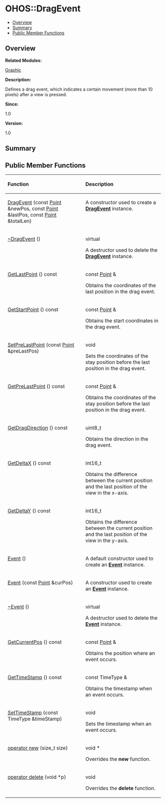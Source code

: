 # OHOS::DragEvent<a name="EN-US_TOPIC_0000001054479593"></a>

-   [Overview](#section1869934673165635)
-   [Summary](#section855427081165635)
-   [Public Member Functions](#pub-methods)

## **Overview**<a name="section1869934673165635"></a>

**Related Modules:**

[Graphic](graphic.md)

**Description:**

Defines a drag event, which indicates a certain movement \(more than 10 pixels\) after a view is pressed. 

**Since:**

1.0

**Version:**

1.0

## **Summary**<a name="section855427081165635"></a>

## Public Member Functions<a name="pub-methods"></a>

<a name="table254690770165635"></a>
<table><thead align="left"><tr id="row2051320529165635"><th class="cellrowborder" valign="top" width="50%" id="mcps1.1.3.1.1"><p id="p845894509165635"><a name="p845894509165635"></a><a name="p845894509165635"></a>Function</p>
</th>
<th class="cellrowborder" valign="top" width="50%" id="mcps1.1.3.1.2"><p id="p291387417165635"><a name="p291387417165635"></a><a name="p291387417165635"></a>Description</p>
</th>
</tr>
</thead>
<tbody><tr id="row1332240989165635"><td class="cellrowborder" valign="top" width="50%" headers="mcps1.1.3.1.1 "><p id="p1628802062165635"><a name="p1628802062165635"></a><a name="p1628802062165635"></a><a href="graphic.md#gae9af79f667fc1324739d2a07fdd5d94e">DragEvent</a> (const <a href="ohos-point.md">Point</a> &amp;newPos, const <a href="ohos-point.md">Point</a> &amp;lastPos, const <a href="ohos-point.md">Point</a> &amp;totalLen)</p>
</td>
<td class="cellrowborder" valign="top" width="50%" headers="mcps1.1.3.1.2 "><p id="p1355298281165635"><a name="p1355298281165635"></a><a name="p1355298281165635"></a> </p>
<p id="p1622243846165635"><a name="p1622243846165635"></a><a name="p1622243846165635"></a>A constructor used to create a <strong id="b2115239055165635"><a name="b2115239055165635"></a><a name="b2115239055165635"></a><a href="ohos-dragevent.md">DragEvent</a></strong> instance. </p>
</td>
</tr>
<tr id="row1424840111165635"><td class="cellrowborder" valign="top" width="50%" headers="mcps1.1.3.1.1 "><p id="p1847153492165635"><a name="p1847153492165635"></a><a name="p1847153492165635"></a><a href="graphic.md#gabed19ea6c1b15b861653485349133468">~DragEvent</a> ()</p>
</td>
<td class="cellrowborder" valign="top" width="50%" headers="mcps1.1.3.1.2 "><p id="p591962487165635"><a name="p591962487165635"></a><a name="p591962487165635"></a>virtual </p>
<p id="p1066519197165635"><a name="p1066519197165635"></a><a name="p1066519197165635"></a>A destructor used to delete the <strong id="b1668021538165635"><a name="b1668021538165635"></a><a name="b1668021538165635"></a><a href="ohos-dragevent.md">DragEvent</a></strong> instance. </p>
</td>
</tr>
<tr id="row115193794165635"><td class="cellrowborder" valign="top" width="50%" headers="mcps1.1.3.1.1 "><p id="p284761124165635"><a name="p284761124165635"></a><a name="p284761124165635"></a><a href="graphic.md#ga2b5a66f36249b23e69cccfc2859847c1">GetLastPoint</a> () const</p>
</td>
<td class="cellrowborder" valign="top" width="50%" headers="mcps1.1.3.1.2 "><p id="p1728828851165635"><a name="p1728828851165635"></a><a name="p1728828851165635"></a>const <a href="ohos-point.md">Point</a> &amp; </p>
<p id="p1627734080165635"><a name="p1627734080165635"></a><a name="p1627734080165635"></a>Obtains the coordinates of the last position in the drag event. </p>
</td>
</tr>
<tr id="row448008348165635"><td class="cellrowborder" valign="top" width="50%" headers="mcps1.1.3.1.1 "><p id="p616259817165635"><a name="p616259817165635"></a><a name="p616259817165635"></a><a href="graphic.md#gadeada49639b81e405b8b54e2629361ee">GetStartPoint</a> () const</p>
</td>
<td class="cellrowborder" valign="top" width="50%" headers="mcps1.1.3.1.2 "><p id="p1019610030165635"><a name="p1019610030165635"></a><a name="p1019610030165635"></a>const <a href="ohos-point.md">Point</a> &amp; </p>
<p id="p1054402475165635"><a name="p1054402475165635"></a><a name="p1054402475165635"></a>Obtains the start coordinates in the drag event. </p>
</td>
</tr>
<tr id="row1047106429165635"><td class="cellrowborder" valign="top" width="50%" headers="mcps1.1.3.1.1 "><p id="p494995073165635"><a name="p494995073165635"></a><a name="p494995073165635"></a><a href="graphic.md#ga8399680c67bc048745257a1b56250834">SetPreLastPoint</a> (const <a href="ohos-point.md">Point</a> &amp;preLastPos)</p>
</td>
<td class="cellrowborder" valign="top" width="50%" headers="mcps1.1.3.1.2 "><p id="p383351970165635"><a name="p383351970165635"></a><a name="p383351970165635"></a>void </p>
<p id="p876364739165635"><a name="p876364739165635"></a><a name="p876364739165635"></a>Sets the coordinates of the stay position before the last position in the drag event. </p>
</td>
</tr>
<tr id="row1208802490165635"><td class="cellrowborder" valign="top" width="50%" headers="mcps1.1.3.1.1 "><p id="p1940945749165635"><a name="p1940945749165635"></a><a name="p1940945749165635"></a><a href="graphic.md#ga7a7198c95326af4ad0d2e2a85fb99ef6">GetPreLastPoint</a> () const</p>
</td>
<td class="cellrowborder" valign="top" width="50%" headers="mcps1.1.3.1.2 "><p id="p1324445032165635"><a name="p1324445032165635"></a><a name="p1324445032165635"></a>const <a href="ohos-point.md">Point</a> &amp; </p>
<p id="p466779288165635"><a name="p466779288165635"></a><a name="p466779288165635"></a>Obtains the coordinates of the stay position before the last position in the drag event. </p>
</td>
</tr>
<tr id="row659294599165635"><td class="cellrowborder" valign="top" width="50%" headers="mcps1.1.3.1.1 "><p id="p1290016174165635"><a name="p1290016174165635"></a><a name="p1290016174165635"></a><a href="graphic.md#gaf0ab47609e2dc46109f889847d9d7f9d">GetDragDirection</a> () const</p>
</td>
<td class="cellrowborder" valign="top" width="50%" headers="mcps1.1.3.1.2 "><p id="p1241420422165635"><a name="p1241420422165635"></a><a name="p1241420422165635"></a>uint8_t </p>
<p id="p1316299462165635"><a name="p1316299462165635"></a><a name="p1316299462165635"></a>Obtains the direction in the drag event. </p>
</td>
</tr>
<tr id="row1759280532165635"><td class="cellrowborder" valign="top" width="50%" headers="mcps1.1.3.1.1 "><p id="p1643252796165635"><a name="p1643252796165635"></a><a name="p1643252796165635"></a><a href="graphic.md#ga4e504ef2c5ef58bb0c79bbfdb0168d0d">GetDeltaX</a> () const</p>
</td>
<td class="cellrowborder" valign="top" width="50%" headers="mcps1.1.3.1.2 "><p id="p24237005165635"><a name="p24237005165635"></a><a name="p24237005165635"></a>int16_t </p>
<p id="p1648992298165635"><a name="p1648992298165635"></a><a name="p1648992298165635"></a>Obtains the difference between the current position and the last position of the view in the x-axis. </p>
</td>
</tr>
<tr id="row526381519165635"><td class="cellrowborder" valign="top" width="50%" headers="mcps1.1.3.1.1 "><p id="p1987254140165635"><a name="p1987254140165635"></a><a name="p1987254140165635"></a><a href="graphic.md#ga13e3996546917d71612b34285f8b9dd7">GetDeltaY</a> () const</p>
</td>
<td class="cellrowborder" valign="top" width="50%" headers="mcps1.1.3.1.2 "><p id="p348415003165635"><a name="p348415003165635"></a><a name="p348415003165635"></a>int16_t </p>
<p id="p231630493165635"><a name="p231630493165635"></a><a name="p231630493165635"></a>Obtains the difference between the current position and the last position of the view in the y-axis. </p>
</td>
</tr>
<tr id="row1804898180165635"><td class="cellrowborder" valign="top" width="50%" headers="mcps1.1.3.1.1 "><p id="p977719344165635"><a name="p977719344165635"></a><a name="p977719344165635"></a><a href="graphic.md#ga89cd09ced5537a3479b7901ba8abc6da">Event</a> ()</p>
</td>
<td class="cellrowborder" valign="top" width="50%" headers="mcps1.1.3.1.2 "><p id="p562015024165635"><a name="p562015024165635"></a><a name="p562015024165635"></a> </p>
<p id="p1113804360165635"><a name="p1113804360165635"></a><a name="p1113804360165635"></a>A default constructor used to create an <strong id="b859003536165635"><a name="b859003536165635"></a><a name="b859003536165635"></a><a href="ohos-event.md">Event</a></strong> instance. </p>
</td>
</tr>
<tr id="row629618224165635"><td class="cellrowborder" valign="top" width="50%" headers="mcps1.1.3.1.1 "><p id="p903216160165635"><a name="p903216160165635"></a><a name="p903216160165635"></a><a href="graphic.md#ga57a9f07c8203c6a60f3b25c4edb526a0">Event</a> (const <a href="ohos-point.md">Point</a> &amp;curPos)</p>
</td>
<td class="cellrowborder" valign="top" width="50%" headers="mcps1.1.3.1.2 "><p id="p141566341165635"><a name="p141566341165635"></a><a name="p141566341165635"></a> </p>
<p id="p1506928730165635"><a name="p1506928730165635"></a><a name="p1506928730165635"></a>A constructor used to create an <strong id="b1267198802165635"><a name="b1267198802165635"></a><a name="b1267198802165635"></a><a href="ohos-event.md">Event</a></strong> instance. </p>
</td>
</tr>
<tr id="row824723681165635"><td class="cellrowborder" valign="top" width="50%" headers="mcps1.1.3.1.1 "><p id="p1242098923165635"><a name="p1242098923165635"></a><a name="p1242098923165635"></a><a href="graphic.md#gabafa07a6393f4757f402bf9437561fa4">~Event</a> ()</p>
</td>
<td class="cellrowborder" valign="top" width="50%" headers="mcps1.1.3.1.2 "><p id="p824215032165635"><a name="p824215032165635"></a><a name="p824215032165635"></a>virtual </p>
<p id="p1817459115165635"><a name="p1817459115165635"></a><a name="p1817459115165635"></a>A destructor used to delete the <strong id="b243881073165635"><a name="b243881073165635"></a><a name="b243881073165635"></a><a href="ohos-event.md">Event</a></strong> instance. </p>
</td>
</tr>
<tr id="row2017559049165635"><td class="cellrowborder" valign="top" width="50%" headers="mcps1.1.3.1.1 "><p id="p309054584165635"><a name="p309054584165635"></a><a name="p309054584165635"></a><a href="graphic.md#gaea811c661ad416d7f70912ad6fcce269">GetCurrentPos</a> () const</p>
</td>
<td class="cellrowborder" valign="top" width="50%" headers="mcps1.1.3.1.2 "><p id="p446231505165635"><a name="p446231505165635"></a><a name="p446231505165635"></a>const <a href="ohos-point.md">Point</a> &amp; </p>
<p id="p741118607165635"><a name="p741118607165635"></a><a name="p741118607165635"></a>Obtains the position where an event occurs. </p>
</td>
</tr>
<tr id="row15080833165635"><td class="cellrowborder" valign="top" width="50%" headers="mcps1.1.3.1.1 "><p id="p870623738165635"><a name="p870623738165635"></a><a name="p870623738165635"></a><a href="graphic.md#ga7d56c2a99ab2c98eec9ebc03f67b7777">GetTimeStamp</a> () const</p>
</td>
<td class="cellrowborder" valign="top" width="50%" headers="mcps1.1.3.1.2 "><p id="p1352257119165635"><a name="p1352257119165635"></a><a name="p1352257119165635"></a>const TimeType &amp; </p>
<p id="p1791181561165635"><a name="p1791181561165635"></a><a name="p1791181561165635"></a>Obtains the timestamp when an event occurs. </p>
</td>
</tr>
<tr id="row705968532165635"><td class="cellrowborder" valign="top" width="50%" headers="mcps1.1.3.1.1 "><p id="p449765599165635"><a name="p449765599165635"></a><a name="p449765599165635"></a><a href="graphic.md#gabee47ba229e81c44f648cf5b3203010f">SetTimeStamp</a> (const TimeType &amp;timeStamp)</p>
</td>
<td class="cellrowborder" valign="top" width="50%" headers="mcps1.1.3.1.2 "><p id="p1764038646165635"><a name="p1764038646165635"></a><a name="p1764038646165635"></a>void </p>
<p id="p1512193718165635"><a name="p1512193718165635"></a><a name="p1512193718165635"></a>Sets the timestamp when an event occurs. </p>
</td>
</tr>
<tr id="row288003312165635"><td class="cellrowborder" valign="top" width="50%" headers="mcps1.1.3.1.1 "><p id="p1993538060165635"><a name="p1993538060165635"></a><a name="p1993538060165635"></a><a href="graphic.md#ga4854963aa969ee20a6cd174a70f5cd23">operator new</a> (size_t size)</p>
</td>
<td class="cellrowborder" valign="top" width="50%" headers="mcps1.1.3.1.2 "><p id="p1990544757165635"><a name="p1990544757165635"></a><a name="p1990544757165635"></a>void * </p>
<p id="p721595110165635"><a name="p721595110165635"></a><a name="p721595110165635"></a>Overrides the <strong id="b1730746920165635"><a name="b1730746920165635"></a><a name="b1730746920165635"></a>new</strong> function. </p>
</td>
</tr>
<tr id="row1105204423165635"><td class="cellrowborder" valign="top" width="50%" headers="mcps1.1.3.1.1 "><p id="p1402019599165635"><a name="p1402019599165635"></a><a name="p1402019599165635"></a><a href="graphic.md#gadf1997a0f56ac2b220e7f0f8e8e0a6ef">operator delete</a> (void *p)</p>
</td>
<td class="cellrowborder" valign="top" width="50%" headers="mcps1.1.3.1.2 "><p id="p507367754165635"><a name="p507367754165635"></a><a name="p507367754165635"></a>void </p>
<p id="p1276886446165635"><a name="p1276886446165635"></a><a name="p1276886446165635"></a>Overrides the <strong id="b101347929165635"><a name="b101347929165635"></a><a name="b101347929165635"></a>delete</strong> function. </p>
</td>
</tr>
</tbody>
</table>

